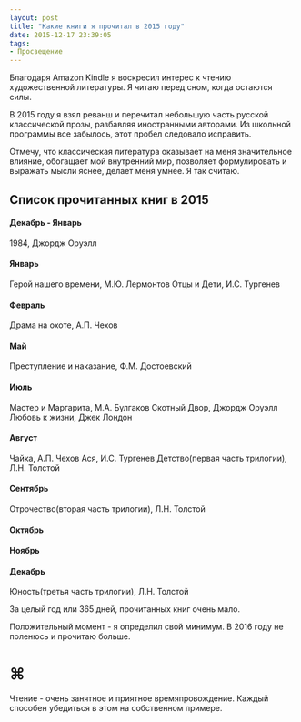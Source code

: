 ```yaml
---
layout: post
title: "Какие книги я прочитал в 2015 году"
date: 2015-12-17 23:39:05
tags:
- Просвещение
---
```


Благодаря Amazon Kindle я воскресил интерес к чтению художественной литературы. Я читаю перед сном, когда остаются силы. 

В 2015 году я взял реванш и перечитал небольшую часть русской классической прозы, разбавляя иностранными авторами. Из школьной программы все забылось, этот пробел следовало исправить. 

Отмечу, что классическая литература оказывает на меня значительное влияние, обогащает мой внутренний мир, позволяет формулировать и выражать мысли яснее, делает меня умнее. Я так считаю.


## Список прочитанных книг в 2015

#### Декабрь - Январь
1984, Джордж Оруэлл

#### Январь
Герой нашего времени, М.Ю. Лермонтов
Отцы и Дети, И.С. Тургенев

#### Февраль
Драма на охоте, А.П. Чехов

#### Май
Преступление и наказание, Ф.М. Достоевский

#### Июль
Мастер и Маргарита, М.А. Булгаков
Скотный Двор, Джордж Оруэлл
Любовь к жизни, Джек Лондон

#### Август
Чайка, А.П. Чехов
Ася, И.С. Тургенев
Детство(первая часть трилогии), Л.Н. Толстой 

#### Сентябрь
Отрочество(вторая часть трилогии), Л.Н. Толстой

#### Октябрь

#### Ноябрь

#### Декабрь
Юность(третья часть трилогии), Л.Н. Толстой


За целый год или 365 дней, прочитанных книг очень мало. 

Положительный момент - я определил свой минимум. В 2016 году не поленюсь и прочитаю больше.

# ⌘

Чтение - очень занятное и приятное времяпровождение. 
Каждый способен убедиться в этом на собственном примере.


